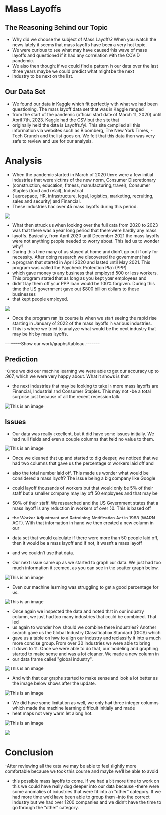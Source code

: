 # Mass Layoffs
## The Reasoning Behind our Topic 
- Why did we choose the subject of Mass Layoffs?  When you watch the news lately it seems that mass layoffs have been a very hot topic. 
- We were curious to see what may have caused this wave of mass layoffs and questioned if it had any correlation with the COVID pandemic. 
- We also then thought if we could find a pattern in our data over the last three years maybe we could predict what might be the next 
- industry to be next on the list.

## Our Data Set

- We found our data in Kaggle which fit perfectly with what we had been questioning.  The mass layoff data set that was in Kaggle ranged
- from the start of the pandemic (official start date of March 11, 2020) until April 7th, 2023.  Kaggle had the CSV but the site that 
- originally held the data is Layoffs.fyi.  This site compiled all this information via websites such as Bloomberg, The New York Times, 
-Tech Crunch and the list goes on.  We felt that this data then was very safe to review and use for our analysis. 

# Analysis

- When the pandemic started in March of 2020 there were a few initial industries that were victims of the new norm, Consumer Discretionary
- (construction, education, fitness, manufacturing, travel), Consumer Staples (food and retail), Industrial 
- ( aerospace, HR, infrastructure, legal, logistics, marketing, recruiting, sales and security) and Financial.  
- These industries had over 45 mass layoffs during this period.  

![](Images/mass_layoff_by_industry.png)

- What then struck us when looking over the full data from 2020 to 2023 was that there was a year long period that there were hardly any mass 
- layoffs. Basically, from April 2020 until December 2021 the mass layoffs were not anything people needed to worry about.  This led us to wonder why? 
- During this time many of us stayed at home and didn’t go out if only for necessity.  After doing research we discovered the government had 
- a program that started in April 2020 and lasted until May 2021.  This program was called the Paycheck Protection Plan (PPP) 
- which gave money to any business that employed 500 or less workers.  This program stated that as long as you kept your employees and 
- didn’t lay them off your PPP loan would be 100% forgiven.  During this time the US government gave out $800 billion dollars to these businesses 
- that kept people employed.  

![](Images/mass_layoff_2020_2022.png)


- Once the program ran its course is when we start seeing the rapid rise starting in January of 2022 of the mass layoffs in various industries.  
- This is where we tried to analyze what would be the next industry that may be hit by mass layoffs.  


--------Show our work/graphs/tableau.-------

## Prediction 

-Once we did our machine learning  we were able to get our accuracy up to .967, which we were very happy about.  What it shows is that 
- the next industries that may be looking to take in more mass layoffs are Financial, Industrial and Consumer Staples.  This may not 
-be a total surprise just because of all the recent recession talk.  
 
 ![This is an image](images/b_machine.png)
 
## Issues

- Our data was really excellent, but it did have some issues initially.  We had null fields and even a couple columns that held no value to them.  

![This is an image](images/b_before.png)

- Once we cleaned that up and started to dig deeper, we noticed that we had two columns that gave us the percentage of workers laid off and
- also the total number laid off.  This made us wonder what would be considered a mass layoff?  The issue being a big company like Google 
- could layoff thousands of workers but that would only be 5% of their staff but a smaller company may lay off 50 employees and that may be
- 50% of their staff.  We researched and the US Government states that a mass layoff is any reduction in workers of over 50. This is based off 
- the Worker Adjustment and Retraining Notification Act in 1988 (WARN ACT).  With that information in hand we then created a new column in our
- data set that would calculate if there were more than 50 people laid off, then it would be a mass layoff and if not, it wasn’t a mass layoff
- and we couldn’t use that data.

- Our next issue came up as we started to graph our data.  We just had too much information it seemed, as you can see in the scatter graph below.

![This is an image](images/b1st.png)

- Even our machine learning was struggling to get a good percentage for us.

![This is an image](images/b_LR.png)

- Once again we inspected the data and noted that in our industry column, we just had too many industries that could be combined.  That led
- us again to wonder how should we combine these industries?  Another search gave us the Global Industry Classification Standard (GICS) which
- gave us a table on how to align our industry and reclassify it into a much more concise group.  From over 30 industries we were able to bring 
- it down to 11.  Once we were able to do that, our modeling and graphing started to make sense and was a lot cleaner.  We made a new column in 
- our data frame called "global industry". 

![This is an image](images/b_after.png)

- And with that our graphs started to make sense and look a lot better as the image below shows after the update. 

![This is an image](images/b2nd.png)

- We did have some limitation as well, we only had three integer columns which made the machine learning difficult initially and made 
- heat maps not very warm let along hot.

![This is an image](images/b3rd.png)

![](images/checkout_time_users.png)

# Conclusion

-After reviewing all the data we may be able to feel slightly more comfortable because we took this course and maybe we’ll be able to avoid 
- this possible mass layoffs to come.  If we had a bit more time to work on this we could have really dug deeper into our data because 
-there were some anomalies of industries that were fit into an “other” category.  If we had more time we’d have been able to group them
-into the correct industry but we had over 1200 companies and we didn’t have the time to go through the “other” category.  








